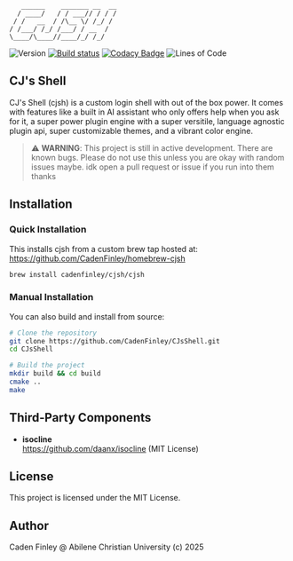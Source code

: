 ```plaintext
   ______    _______ __  __
  / ____/   / / ___// / / /
 / /   __  / /\__ \/ /_/ / 
/ /___/ /_/ /___/ / __  /  
\____/\____//____/_/ /_/   
```

![Version](https://img.shields.io/github/v/release/CadenFinley/CJsShell?label=version&color=blue)
[![Build status](https://ci.appveyor.com/api/projects/status/5m6bgk8lxf3ge256/branch/master?svg=true)](https://ci.appveyor.com/project/CadenFinley/cjsshell/branch/master)
[![Codacy Badge](https://app.codacy.com/project/badge/Grade/4e33a26accb6450da43c91c7b8e872e7)](https://app.codacy.com/gh/CadenFinley/CJsShell/dashboard?utm_source=gh&utm_medium=referral&utm_content=&utm_campaign=Badge_grade)
![Lines of Code](https://img.shields.io/badge/lines%20of%20code-12768-green)

## CJ's Shell

CJ's Shell (cjsh) is a custom login shell with out of the box power. It comes with features like a built in AI assistant who only offers help when you ask for it, a super power plugin engine with a super versitile, language agnostic plugin api, super customizable themes, and a vibrant color engine.

> ⚠️ **WARNING**: This project is still in active development. There are known bugs. Please do not use this unless you are okay with random issues maybe. idk open a pull request or issue if you run into them thanks

## Installation

### Quick Installation

This installs cjsh from a custom brew tap hosted at: https://github.com/CadenFinley/homebrew-cjsh

```bash
brew install cadenfinley/cjsh/cjsh
```

### Manual Installation

You can also build and install from source:

```bash
# Clone the repository
git clone https://github.com/CadenFinley/CJsShell.git
cd CJsShell

# Build the project
mkdir build && cd build
cmake ..
make
```

## Third‑Party Components

- **isocline**  
  https://github.com/daanx/isocline (MIT License)

## License

This project is licensed under the MIT License.

## Author

Caden Finley @ Abilene Christian University (c) 2025
